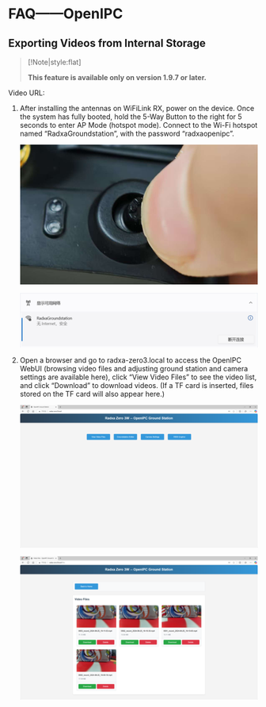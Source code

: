 # FAQ——OpenIPC

## Exporting Videos from Internal Storage

> [!Note|style:flat]
>
> **This feature is available only on version 1.9.7 or later.**

Video URL:

1. After installing the antennas on WiFiLink RX, power on the device. Once the system has fully booted, hold the 5-Way Button to the right for 5 seconds to enter AP Mode (hotspot mode). Connect to the Wi-Fi hotspot named “RadxaGroundstation”, with the password “radxaopenipc”.

   ![OpenIPC8.1.1-1](image\OpenIPC8.1.1-1.png)

   ![OpenIPC8.1.1-2](image\OpenIPC8.1.1-2.png)

2. Open a browser and go to radxa-zero3.local to access the OpenIPC WebUI (browsing video files and adjusting ground station and camera settings are available here), click “View Video Files” to see the video list, and click “Download” to download videos. (If a TF card is inserted, files stored on the TF card will also appear here.)

   ![OpenIPC8.1.2-1](image\OpenIPC8.1.2-1.png)

   ![OpenIPC8.1.2-2](image\OpenIPC8.1.2-2.png)
